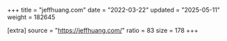 +++
title = "jeffhuang.com"
date = "2022-03-22"
updated = "2025-05-11"
weight = 182645

[extra]
source = "https://jeffhuang.com/"
ratio = 83
size = 178
+++
